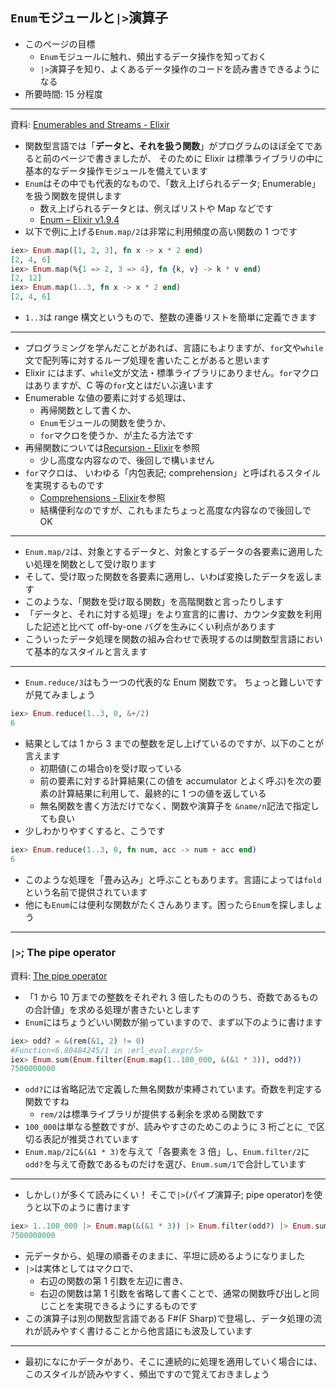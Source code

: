 ## `Enum`モジュールと`|>`演算子

- このページの目標
  - `Enum`モジュールに触れ、頻出するデータ操作を知っておく
  - `|>`演算子を知り、よくあるデータ操作のコードを読み書きできるようになる
- 所要時間: 15 分程度

---

資料: [Enumerables and Streams - Elixir](https://elixir-lang.org/getting-started/enumerables-and-streams.html)

- 関数型言語では「**データと、それを扱う関数**」がプログラムのほぼ全てであると前のページで書きましたが、
  そのために Elixir は標準ライブラリの中に基本的なデータ操作モジュールを備えています
- `Enum`はその中でも代表的なもので、「数え上げられるデータ; Enumerable」を扱う関数を提供します
  - 数え上げられるデータとは、例えばリストや Map などです
  - [Enum – Elixir v1.9.4](https://hexdocs.pm/elixir/1.9.4/Enum.html)
- 以下で例に上げる`Enum.map/2`は非常に利用頻度の高い関数の 1 つです

```elixir
iex> Enum.map([1, 2, 3], fn x -> x * 2 end)
[2, 4, 6]
iex> Enum.map(%{1 => 2, 3 => 4}, fn {k, v} -> k * v end)
[2, 12]
iex> Enum.map(1..3, fn x -> x * 2 end)
[2, 4, 6]
```

- `1..3`は range 構文というもので、整数の連番リストを簡単に定義できます

---

- プログラミングを学んだことがあれば、言語にもよりますが、`for`文や`while`文で配列等に対するループ処理を書いたことがあると思います
- Elixir にはまず、`while`文が文法・標準ライブラリにありません。`for`マクロはありますが、C 等の`for`文とはだいぶ違います
- Enumerable な値の要素に対する処理は、
  - 再帰関数として書くか、
  - `Enum`モジュールの関数を使うか、
  - `for`マクロを使うか、が主たる方法です
- 再帰関数については[Recursion - Elixir](https://elixir-lang.org/getting-started/recursion.html)を参照
  - 少し高度な内容なので、後回しで構いません
- `for`マクロは、 いわゆる「内包表記; comprehension」と呼ばれるスタイルを実現するものです
  - [Comprehensions - Elixir](https://elixir-lang.org/getting-started/comprehensions.html)を参照
  - 結構便利なのですが、これもまたちょっと高度な内容なので後回しで OK

---

- `Enum.map/2`は、対象とするデータと、対象とするデータの各要素に適用したい処理を関数として受け取ります
- そして、受け取った関数を各要素に適用し、いわば変換したデータを返します
- このような、「関数を受け取る関数」を高階関数と言ったりします
- 「データと、それに対する処理」をより宣言的に書け、カウンタ変数を利用した記述と比べて off-by-one バグを生みにくい利点があります
- こういったデータ処理を関数の組み合わせで表現するのは関数型言語において基本的なスタイルと言えます

---

- `Enum.reduce/3`はもう一つの代表的な Enum 関数です。 ちょっと難しいですが見てみましょう

```elixir
iex> Enum.reduce(1..3, 0, &+/2)
6
```

- 結果としては 1 から 3 までの整数を足し上げているのですが、以下のことが言えます
  - 初期値(この場合`0`)を受け取っている
  - 前の要素に対する計算結果(この値を accumulator とよく呼ぶ)を次の要素の計算結果に利用して、最終的に 1 つの値を返している
  - 無名関数を書く方法だけでなく、関数や演算子を `&name/n`記法で指定しても良い
- 少しわかりやすくすると、こうです

```elixir
iex> Enum.reduce(1..3, 0, fn num, acc -> num + acc end)
6
```

- このような処理を「畳み込み」と呼ぶこともあります。言語によっては`fold`という名前で提供されています
- 他にも`Enum`には便利な関数がたくさんあります。困ったら`Enum`を探しましょう

---

### `|>`; The pipe operator

資料: [The pipe operator](https://elixir-lang.org/getting-started/enumerables-and-streams.html#the-pipe-operator)

- 「1 から 10 万までの整数をそれぞれ 3 倍したもののうち、奇数であるものの合計値」を求める処理が書きたいとします
- `Enum`にはちょうどいい関数が揃っていますので、まず以下のように書けます

```elixir
iex> odd? = &(rem(&1, 2) != 0)
#Function<6.80484245/1 in :erl_eval.expr/5>
iex> Enum.sum(Enum.filter(Enum.map(1..100_000, &(&1 * 3)), odd?))
7500000000
```

- `odd?`には省略記法で定義した無名関数が束縛されています。奇数を判定する関数ですね
  - `rem/2`は標準ライブラリが提供する剰余を求める関数です
- `100_000`は単なる整数ですが、読みやすさのためこのように 3 桁ごとに`_`で区切る表記が推奨されています
- `Enum.map/2`に`&(&1 * 3)`を与えて「各要素を 3 倍」し、`Enum.filter/2`に`odd?`を与えて奇数であるものだけを選び、`Enum.sum/1`で合計しています

---

- しかし`()`が多くて読みにくい！ そこで`|>`(パイプ演算子; pipe operator)を使うと以下のように書けます

```elixir
iex> 1..100_000 |> Enum.map(&(&1 * 3)) |> Enum.filter(odd?) |> Enum.sum
7500000000
```

- 元データから、処理の順番そのままに、平坦に読めるようになりました
- `|>`は実体としてはマクロで、
  - 右辺の関数の第 1 引数を左辺に書き、
  - 右辺の関数は第 1 引数を省略して書くことで、通常の関数呼び出しと同じことを実現できるようにするものです
- この演算子は別の関数型言語である F#(F Sharp)で登場し、データ処理の流れが読みやすく書けることから他言語にも波及しています

---

- 最初になにかデータがあり、そこに連続的に処理を適用していく場合には、このスタイルが読みやすく、頻出ですので覚えておきましょう
